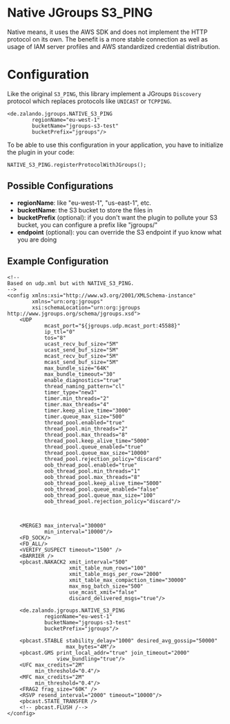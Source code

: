 # Native JGroups S3_PING

Native means, it uses the AWS SDK and does not implement the HTTP protocol on its own. The benefit is a more stable
connection as well as usage of IAM server profiles and AWS standardized credential distribution.

# Configuration

Like the original `S3_PING`, this library implement a JGroups `Discovery` protocol which replaces protocols like
`UNICAST` or `TCPPING`.

    <de.zalando.jgroups.NATIVE_S3_PING
            regionName="eu-west-1"
            bucketName="jgroups-s3-test"
            bucketPrefix="jgroups"/>

To be able to use this configuration in your application, you have to initialize the plugin in your code:

    NATIVE_S3_PING.registerProtocolWithJGroups();

## Possible Configurations

* **regionName**: like "eu-west-1", "us-east-1", etc.
* **bucketName**: the S3 bucket to store the files in
* **bucketPrefix** (optional): if you don't want the plugin to pollute your S3 bucket, you can configure a prefix like
  "jgroups/"
* **endpoint** (optional): you can override the S3 endpoint if yuo know what you are doing

## Example Configuration

    <!--
    Based on udp.xml but with NATIVE_S3_PING.
    -->
    <config xmlns:xsi="http://www.w3.org/2001/XMLSchema-instance"
            xmlns="urn:org:jgroups"
            xsi:schemaLocation="urn:org:jgroups http://www.jgroups.org/schema/jgroups.xsd">
        <UDP
                mcast_port="${jgroups.udp.mcast_port:45588}"
                ip_ttl="0"
                tos="8"
                ucast_recv_buf_size="5M"
                ucast_send_buf_size="5M"
                mcast_recv_buf_size="5M"
                mcast_send_buf_size="5M"
                max_bundle_size="64K"
                max_bundle_timeout="30"
                enable_diagnostics="true"
                thread_naming_pattern="cl"
                timer_type="new3"
                timer.min_threads="2"
                timer.max_threads="4"
                timer.keep_alive_time="3000"
                timer.queue_max_size="500"
                thread_pool.enabled="true"
                thread_pool.min_threads="2"
                thread_pool.max_threads="8"
                thread_pool.keep_alive_time="5000"
                thread_pool.queue_enabled="true"
                thread_pool.queue_max_size="10000"
                thread_pool.rejection_policy="discard"
                oob_thread_pool.enabled="true"
                oob_thread_pool.min_threads="1"
                oob_thread_pool.max_threads="8"
                oob_thread_pool.keep_alive_time="5000"
                oob_thread_pool.queue_enabled="false"
                oob_thread_pool.queue_max_size="100"
                oob_thread_pool.rejection_policy="discard"/>



        <MERGE3 max_interval="30000"
                min_interval="10000"/>
        <FD_SOCK/>
        <FD_ALL/>
        <VERIFY_SUSPECT timeout="1500" />
        <BARRIER />
        <pbcast.NAKACK2 xmit_interval="500"
                        xmit_table_num_rows="100"
                        xmit_table_msgs_per_row="2000"
                        xmit_table_max_compaction_time="30000"
                        max_msg_batch_size="500"
                        use_mcast_xmit="false"
                        discard_delivered_msgs="true"/>

        <de.zalando.jgroups.NATIVE_S3_PING
                regionName="eu-west-1"
                bucketName="jgroups-s3-test"
                bucketPrefix="jgroups"/>

        <pbcast.STABLE stability_delay="1000" desired_avg_gossip="50000"
                       max_bytes="4M"/>
        <pbcast.GMS print_local_addr="true" join_timeout="2000"
                    view_bundling="true"/>
        <UFC max_credits="2M"
             min_threshold="0.4"/>
        <MFC max_credits="2M"
             min_threshold="0.4"/>
        <FRAG2 frag_size="60K" />
        <RSVP resend_interval="2000" timeout="10000"/>
        <pbcast.STATE_TRANSFER />
        <!-- pbcast.FLUSH /-->
    </config>
